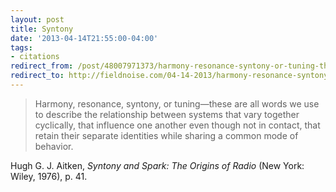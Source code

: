 ```yaml
---
layout: post 
title: Syntony 
date: '2013-04-14T21:55:00-04:00' 
tags: 
- citations 
redirect_from: /post/48007971373/harmony-resonance-syntony-or-tuning-these-are/
redirect_to: http://fieldnoise.com/04-14-2013/harmony-resonance-syntony-or-tuning-these-are.html
---
```


> Harmony, resonance, syntony, or tuning—these are all words we use to describe the relationship between systems that vary together cyclically, that influence one another even though not in contact, that retain their separate identities while sharing a common mode of behavior.

Hugh G. J. Aitken, *Syntony and Spark: The Origins of Radio* (New York: Wiley, 1976), p. 41.
